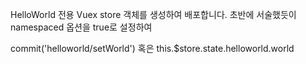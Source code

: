 HelloWorld 전용 Vuex store 객체를 생성하여 배포합니다. 초반에 서술했듯이 namespaced 옵션을 true로 설정하여


commit('helloworld/setWorld')
혹은
this.$store.state.helloworld.world